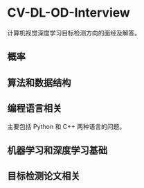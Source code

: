 # CV-DL-OD-Interview

计算机视觉深度学习目标检测方向的面经及解答。

## 概率

## 算法和数据结构

## 编程语言相关
主要包括 Python 和 C++ 两种语言的问题。

## 机器学习和深度学习基础

## 目标检测论文相关

